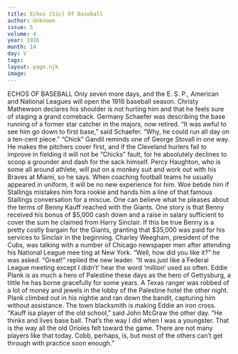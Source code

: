 ```yaml
---
title: Echos [Sic] Of Baseball
author: Unknown
issue: 5
volume: 4
year: 1916
month: 14
day: V
tags:
layout: page.njk
image:
---
```

ECHOS OF BASEBALL       Only seven more days, and the E. S. P., American and National Leagues will open the 1916 baseball season.       Christy Mathewson declares his shoulder is not hurting him and that he feels sure of staging a grand comeback.       Germany Schaefer was describing the base running of a former star catcher in the majors, now retired. “It was awful to see him go down to first base,” said Schaefer. “Why, he could run all day on a ten-cent piece.”       “Chick” Gandil reminds one of George Stovall in one way. He makes the pitchers cover first, and if the Cleveland hurlers fail to improve in fielding it will not be “Chicks” fault, for he absolutely declines to scoop a grounder and dash for the sack himself.       Percy Haughton, who is some all around athlete, will put on a monkey suit and work out with his Braves at Miami, so he says. When coaching football teams he usually appeared in uniform, it will be no new experience for him. Woe betide him if Stallings mistakes him fora rookie and hands him a line of that famous Stallings conversation for a miscue.       One can believe what he pleases about the terms of Benny Kauff reached with the Giants. One story is that Benny received his bonus of $5,000 cash down and a raise in salary sufficient to cover the sum he claimed from Harry Sinclair. If this be true Benny is a pretty costly bargain for the Giants, granting that $35,000 was paid for his services to Sinclair in the beginning.       Charley Weegham, president of the Cubs, was talking with a number of Chicago newspaper men after attending his National League mee ting at New York.    “Well, how did you like it?” he was asked.    “Great!” replied the new leader. “It was just like a Federal League meeting except I didn’t’ hear the word ‘million’ used so often.       Eddie Plank is as much a hero of Palestine these days as the hero of Gettysburg, a tittle he has borne gracefully for some years. A Texas ranger was robbed of a lot of money and jewels in the lobby of the Palestine hotel the other night. Plank climbed out in his nightie and ran down the bandit, capturing him without assistance. The town blacksmith is making Eddie an iron cross.       “Kauff isa player of the old school,” said John McGraw the other day. “He thinks and lives base ball. That’s the way I did when I was a youngster. That is the way all the old Orioles felt toward the game. There are not many players like that today. Cobb, perhaps, is, but most of the others can’t get through with practice soon enough.” 
